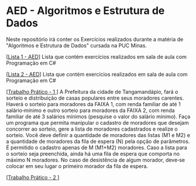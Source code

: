 # AED - Algoritmos e Estrutura de Dados

Neste repositório irá conter os Exercícios realizados durante a matéria de "Algoritmos e Estrutura de Dados" cursada na PUC Minas.

[[Lista 1 - AED](https://github.com/Veidoido/AED-Algoritmos-e-Estrutura-de-Dados/tree/main/Lista1AED)] Lista que contém exercícios realizados em sala de aula com Programação em C#

[[Lista 2 - AED](https://github.com/Veidoido/AED-Algoritmos-e-Estrutura-de-Dados/tree/main/Lista2AED)] Lista que contém exercícios realizados em sala de aula com Programação em C#

[[Trabalho Prático - 1 ](https://github.com/Veidoido/AED-Algoritmos-e-Estrutura-de-Dados/tree/main/trabPraticoAED1)] A Prefeitura da cidade de Tangamandápio, fará o sorteio e distribuição de casas populares entre seus moradores carentes. Haverá o sorteio para moradores da FAIXA 1, com renda familiar de até 1 salário‐mínimo e outro sorteio para moradores da FAIXA 2, com renda familiar de até 3 salários mínimos (pesquise o valor do salário mínimo).    Faça um programa que permita manipular o cadastro de moradores que desejam concorrer ao sorteio, gere a lista de moradores cadastrados e realize o sorteio. Você deve definir a quantidade de moradores das listas (M1 e M2) e a quantidade de moradores da fila de espera (N) pela opção de parâmetros. É permitido o cadastro apenas de M (M1+M2) moradores. Caso a lista para o sorteio seja preenchida, ainda há uma fila de espera que comporta no máximo N moradores. No caso de desistência de algum morador, deve‐se colocar em seu lugar o primeiro morador da fila de espera.

[[Trabalho Prático - 2 ](https://github.com/Veidoido/AED-Algoritmos-e-Estrutura-de-Dados/tree/main/trabPraticoAED2)]
